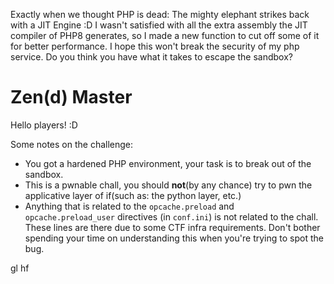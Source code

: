 Exactly when we thought PHP is dead: The mighty elephant strikes back with a JIT Engine :D
I wasn't satisfied with all the extra assembly the JIT compiler of PHP8 generates, so I made a new function to cut off some of it for better performance. I hope this won't break the security of my php service.
Do you think you have what it takes to escape the sandbox?


# Zen(d) Master

Hello players! :D 

Some notes on the challenge:

* You got a hardened PHP environment, your task is to break out of the sandbox.
* This is a pwnable chall, you should **not**(by any chance) try to pwn the applicative layer of if(such as: the python layer, etc.)
* Anything that is related to the `opcache.preload` and `opcache.preload_user` directives (in `conf.ini`) is not related to the chall. These lines are there due to some CTF infra requirements. Don't bother spending your time on understanding this when you're trying to spot the bug.

gl hf
